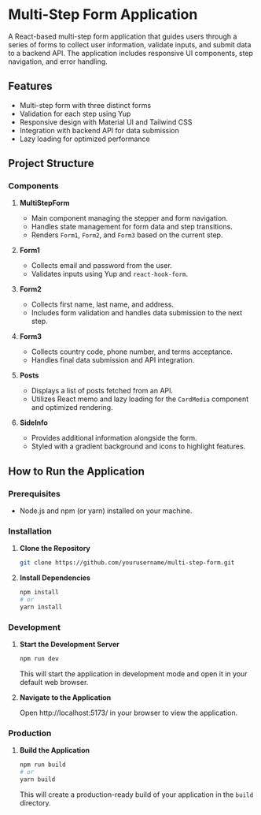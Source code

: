 # Multi-Step Form Application

A React-based multi-step form application that guides users through a series of forms to collect user information, validate inputs, and submit data to a backend API. The application includes responsive UI components, step navigation, and error handling.

## Features

- Multi-step form with three distinct forms
- Validation for each step using Yup
- Responsive design with Material UI and Tailwind CSS
- Integration with backend API for data submission
- Lazy loading for optimized performance

## Project Structure

### Components

1. **MultiStepForm**
   - Main component managing the stepper and form navigation.
   - Handles state management for form data and step transitions.
   - Renders `Form1`, `Form2`, and `Form3` based on the current step.

2. **Form1**
   - Collects email and password from the user.
   - Validates inputs using Yup and `react-hook-form`.

3. **Form2**
   - Collects first name, last name, and address.
   - Includes form validation and handles data submission to the next step.

4. **Form3**
   - Collects country code, phone number, and terms acceptance.
   - Handles final data submission and API integration.

5. **Posts**
   - Displays a list of posts fetched from an API.
   - Utilizes React memo and lazy loading for the `CardMedia` component and optimized rendering.

6. **SideInfo**
   - Provides additional information alongside the form.
   - Styled with a gradient background and icons to highlight features.

## How to Run the Application

### Prerequisites

- Node.js and npm (or yarn) installed on your machine.

### Installation

1. **Clone the Repository**

   ```bash
   git clone https://github.com/yourusername/multi-step-form.git
   ```

2. **Install Dependencies**

   ```bash
   npm install
   # or
   yarn install
   ```

### Development

1. **Start the Development Server**

   ```bash
   npm run dev

   ```

   This will start the application in development mode and open it in your default web browser.

2. **Navigate to the Application**

   Open http://localhost:5173/ in your browser to view the application.

### Production

1. **Build the Application**

   ```bash
   npm run build
   # or
   yarn build
   ```

   This will create a production-ready build of your application in the `build` directory.



